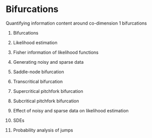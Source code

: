 # Bifurcations
Quantifying information content around co-dimension 1 bifurcations

1. Bifurcations
2. Likelihood estimation
3. Fisher information of likelihood functions
4. Generating noisy and sparse data

5. Saddle-node bifurcation
6. Transcritical bifurcation
7. Supercritical pitchfork bifurcation
8. Subcritical pitchfork bifurcation
9. Effect of noisy and sparse data on likelihood estimation


10. SDEs
11. Probability analysis of jumps
